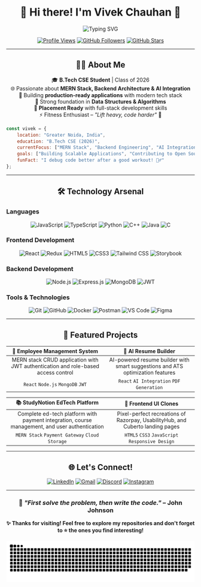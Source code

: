 # <div align="center">🚀 Hi there! I'm **Vivek Chauhan** 👋</div>

<div align="center">
  <img src="https://readme-typing-svg.herokuapp.com?font=Fira+Code&pause=1000&color=58A6FF&center=true&vCenter=true&width=600&lines=Full-Stack+MERN+Developer;Engineering+Enthusiast;AI+Integration;Problem+Solver+%26+Code+Optimizer" alt="Typing SVG" />
</div>

<div align="center">
  
[![Profile Views](https://komarev.com/ghpvc/?username=Vivek004&label=Profile%20Views&color=58A6FF&style=for-the-badge)](https://github.com/Vivek004)
[![GitHub Followers](https://img.shields.io/github/followers/Vivek004?label=Followers&style=for-the-badge&color=58A6FF)](https://github.com/Vivek004?tab=followers)
[![GitHub Stars](https://img.shields.io/github/stars/Vivek004?label=Stars&style=for-the-badge&color=58A6FF)](https://github.com/Vivek004)

</div>

---

## <div align="center">🧑‍🚀 About Me</div>

<div align="center">
  
🎓 **B.Tech CSE Student** | Class of 2026  
🌐 Passionate about **MERN Stack, Backend Architecture & AI Integration**  
🚀 Building **production-ready applications** with modern tech stack  
🧩 Strong foundation in **Data Structures & Algorithms**  
💼 **Placement Ready** with full-stack development skills  
⚡ Fitness Enthusiast – *"Lift heavy, code harder"* 💪  

</div>

```javascript
const vivek = {
    location: "Greater Noida, India",
    education: "B.Tech CSE (2026)",
    currentFocus: ["MERN Stack", "Backend Engineering", "AI Integration"],
    goals: ["Building Scalable Applications", "Contributing to Open Source"],
    funFact: "I debug code better after a good workout! 🏋️‍♂️"
};
```

---

## <div align="center">🛠️ Technology Arsenal</div>

### **Languages**
<div align="center">
  
![JavaScript](https://img.shields.io/badge/JavaScript-F7DF1E?style=for-the-badge&logo=javascript&logoColor=black)
![TypeScript](https://img.shields.io/badge/TypeScript-007ACC?style=for-the-badge&logo=typescript&logoColor=white)
![Python](https://img.shields.io/badge/Python-3776AB?style=for-the-badge&logo=python&logoColor=white)
![C++](https://img.shields.io/badge/C++-00599C?style=for-the-badge&logo=cplusplus&logoColor=white)
![Java](https://img.shields.io/badge/Java-ED8B00?style=for-the-badge&logo=openjdk&logoColor=white)
![C](https://img.shields.io/badge/C-A8B9CC?style=for-the-badge&logo=c&logoColor=black)

</div>

### **Frontend Development**
<div align="center">
  
![React](https://img.shields.io/badge/React-20232A?style=for-the-badge&logo=react&logoColor=61DAFB)
![Redux](https://img.shields.io/badge/Redux-593D88?style=for-the-badge&logo=redux&logoColor=white)
![HTML5](https://img.shields.io/badge/HTML5-E34F26?style=for-the-badge&logo=html5&logoColor=white)
![CSS3](https://img.shields.io/badge/CSS3-1572B6?style=for-the-badge&logo=css3&logoColor=white)
![Tailwind CSS](https://img.shields.io/badge/Tailwind_CSS-38B2AC?style=for-the-badge&logo=tailwind-css&logoColor=white)
![Storybook](https://img.shields.io/badge/Storybook-FF4785?style=for-the-badge&logo=storybook&logoColor=white)

</div>

### **Backend Development**
<div align="center">
  
![Node.js](https://img.shields.io/badge/Node.js-43853D?style=for-the-badge&logo=node.js&logoColor=white)
![Express.js](https://img.shields.io/badge/Express.js-404D59?style=for-the-badge&logo=express&logoColor=white)
![MongoDB](https://img.shields.io/badge/MongoDB-4EA94B?style=for-the-badge&logo=mongodb&logoColor=white)
![JWT](https://img.shields.io/badge/JWT-black?style=for-the-badge&logo=JSON%20web%20tokens)

</div>

### **Tools & Technologies**
<div align="center">
  
![Git](https://img.shields.io/badge/Git-F05032?style=for-the-badge&logo=git&logoColor=white)
![GitHub](https://img.shields.io/badge/GitHub-100000?style=for-the-badge&logo=github&logoColor=white)
![Docker](https://img.shields.io/badge/Docker-2496ED?style=for-the-badge&logo=docker&logoColor=white)
![Postman](https://img.shields.io/badge/Postman-FF6C37?style=for-the-badge&logo=postman&logoColor=white)
![VS Code](https://img.shields.io/badge/VS_Code-0078D4?style=for-the-badge&logo=visual%20studio%20code&logoColor=white)
![Figma](https://img.shields.io/badge/Figma-F24E1E?style=for-the-badge&logo=figma&logoColor=white)

</div>

---

## <div align="center">🚀 Featured Projects</div>

<div align="center">

| 🏢 **Employee Management System** | 🤖 **AI Resume Builder** |
|:---:|:---:|
| MERN stack CRUD application with JWT authentication and role-based access control | AI-powered resume builder with smart suggestions and ATS optimization features |
| `React` `Node.js` `MongoDB` `JWT` | `React` `AI Integration` `PDF Generation` |

| 📚 **StudyNotion EdTech Platform** | 🎨 **Frontend UI Clones** |
|:---:|:---:|
| Complete ed-tech platform with payment integration, course management, and user authentication | Pixel-perfect recreations of Razorpay, UsabilityHub, and Cuberto landing pages |
| `MERN Stack` `Payment Gateway` `Cloud Storage` | `HTML5` `CSS3` `JavaScript` `Responsive Design` |

</div>

---

## <div align="center">🌐 Let's Connect!</div>

<div align="center">
  
[![LinkedIn](https://img.shields.io/badge/LinkedIn-0077B5?style=for-the-badge&logo=linkedin&logoColor=white)](https://linkedin.com/in/vivek004)
[![Gmail](https://img.shields.io/badge/Gmail-D14836?style=for-the-badge&logo=gmail&logoColor=white)](mailto:er.vivekchauhan1@gmail.com)
[![Discord](https://img.shields.io/badge/Discord-7289DA?style=for-the-badge&logo=discord&logoColor=white)](https://discord.com/users/vivek004)
[![Instagram](https://img.shields.io/badge/Instagram-E4405F?style=for-the-badge&logo=instagram&logoColor=white)](https://instagram.com/chauhan_vivek004)

</div>

---

<div align="center">
  
### 💭 *"First solve the problem, then write the code."* – John Johnson

**✨ Thanks for visiting! Feel free to explore my repositories and don't forget to ⭐ the ones you find interesting!**

![Snake animation](https://raw.githubusercontent.com/Platane/snk/output/github-contribution-grid-snake-dark.svg)

</div>
